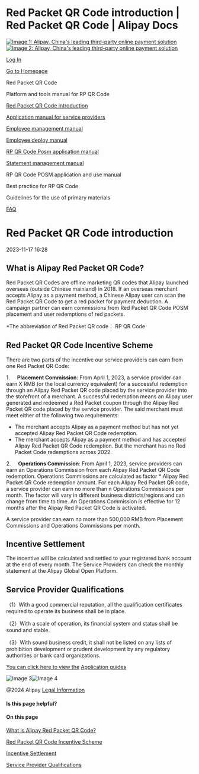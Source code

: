 Red Packet QR Code introduction | Red Packet QR Code | Alipay Docs
===============
                        

[![Image 1: Alipay, China's leading third-party online payment solution](https://ac.alipay.com/storage/2024/3/26/d66c43c0-440d-4c97-9976-f2028a2c8c5e.svg)![Image 2: Alipay, China's leading third-party online payment solution](https://ac.alipay.com/storage/2024/3/26/a48bd336-aea0-4f16-bf83-616eacbb4434.svg)](/docs/)

[Log In](https://global.alipay.com/ilogin/account_login.htm?goto=https%3A%2F%2Fglobal.alipay.com%2Fdocs%2Fac%2Fredpacket%2Fscrzsv)

[Go to Homepage](../../)

Red Packet QR Code

Platform and tools manual for RP QR Code

[Red Packet QR Code introduction](/docs/ac/redpacket/scrzsv)

[Application manual for service providers](/docs/ac/redpacket/intro)

[Employee management manual](/docs/ac/redpacket/dt82mk)

[Employee deploy manual](/docs/ac/redpacket/kf153c)

[RP QR Code Posm application manual](/docs/ac/redpacket/fwfd9w)

[Statement management manual](/docs/ac/redpacket/rw3egu)

RP QR Code POSM application and use manual

Best practice for RP QR Code

Guidelines for the use of primary materials

[FAQ](/docs/ac/redpacket/faq)

Red Packet QR Code introduction
===============================

2023-11-17 16:28

What is Alipay Red Packet QR Code?
----------------------------------

Red Packet QR Codes are offline marketing QR codes that Alipay launched overseas (outside Chinese mainland) in 2018. If an overseas merchant accepts Alipay as a payment method, a Chinese Alipay user can scan the Red Packet QR Code to get a red packet for payment deduction. A campaign partner can earn commissions from Red Packet QR Code POSM placement and user redemptions of red packets.

\*The abbreviation of Red Packet QR code： RP QR Code

Red Packet QR Code Incentive Scheme
-----------------------------------

There are two parts of the incentive our service providers can earn from one Red Packet QR Code:

1.     **Placement Commission**: From April 1, 2023, a service provider can earn X RMB (or the local currency equivalent) for a successful redemption through an Alipay Red Packet QR code placed by the service provider into the storefront of a merchant. A successful redemption means an Alipay user generated and redeemed a Red Packet coupon through the Alipay Red Packet QR code placed by the service provider. The said merchant must meet either of the following two requirements:

*   The merchant accepts Alipay as a payment method but has not yet accepted Alipay Red Packet QR Code redemption.
*   The merchant accepts Alipay as a payment method and has accepted Alipay Red Packet QR Code redemption. But the merchant has no Red Packet Code redemptions across 2022.

2.     **Operations Commission**: From April 1, 2023, service providers can earn an Operations Commission from each Alipay Red Packet QR Code redemption. Operations Commissions are calculated as factor \* Alipay Red Packet QR Code redemption amount. For each Alipay Red Packet QR code, a service provider can earn no more than n Operations Commissions per month. The factor will vary in different business districts/regions and can change from time to time. An Operations Commission is effective for 12 months after the Alipay Red Packet QR Code is activated.

A service provider can earn no more than 500,000 RMB from Placement Commissions and Operations Commissions per month.

Incentive Settlement
--------------------

The incentive will be calculated and settled to your registered bank account at the end of every month. The Service Providers can check the monthly statement at the Alipay Global Open Platform.

Service Provider Qualifications
-------------------------------

（1）With a good commercial reputation, all the qualification certificates required to operate its business shall be in place.

（2）With a scale of operation, its financial system and status shall be sound and stable.

（3）With sound business credit, it shall not be listed on any lists of prohibition development or prudent development by any regulatory authorities or bank card organizations.

[Y](intro)[ou can click here to view the](https://global.alipay.com/doc/redpacket/intro) [Application guide](intro)[s](intro)

![Image 3](https://ac.alipay.com/storage/2021/5/20/19b2c126-9442-4f16-8f20-e539b1db482a.png)![Image 4](https://ac.alipay.com/storage/2021/5/20/e9f3f154-dbf0-455f-89f0-b3d4e0c14481.png)

@2024 Alipay [Legal Information](https://global.alipay.com/docs/ac/platform/membership)

#### Is this page helpful?

#### On this page

[What is Alipay Red Packet QR Code?](#d62a0d39 "What is Alipay Red Packet QR Code?")

[Red Packet QR Code Incentive Scheme](#f330064a "Red Packet QR Code Incentive Scheme")

[Incentive Settlement](#16641f77 "Incentive Settlement")

[Service Provider Qualifications](#427816c3 "Service Provider Qualifications")